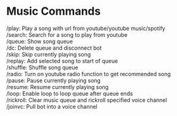 # Music Commands
/play: Play a song with url from youtube/youtube music/spotify<br>
/search: Search for a song to play from youtube<br>
/queue: Show song queue<br>
/dc: Delete queue and disconnect bot<br>
/skip: Skip currently playing song<br>
/replay: Add selected song to start of queue<br>
/shuffle: Shuffle song queue<br>
/radio: Turn on youtube radio function to get recommended song<br>
/pause: Pause currently playing song<br>
/resume: Resume currently playing song<br>
/loop: Enable loop to loop queue after queue ends<br>
/rickroll: Clear music queue and rickroll specified voice channel<br>
/joinvc: Pull bot into a voice channel